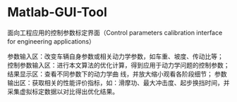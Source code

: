 # Matlab-GUI-Tool
面向工程应用的控制参数标定界面（Control parameters calibration interface for engineering applications）

参数输入区：改变车辆自身参数或相关动力学参数，如车重、坡度、传动比等；
控制参数输入区：进行本文算法的优化计算，得到应用于动力学问题的控制参数；
结果显示区：查看不同参数下的动力学曲 线，并放大缩小观看各阶段细节；
参数输出区：获取相关的性能评价指标，如：滑摩功、最大冲击度、起步换挡时间，并采集虚拟标定数据以对比得出优化结果。
